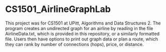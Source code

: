 # CS1501_AirlineGraphLab
This project was for CS1501 at UPitt, Algorithms and Data Structures 2. The program creates an undirected graph for an airline by reading in the file AirlineData.txt, which is provided in this repository, or a similarly formatted file. Users then have options to print out graph data or plan a route, which they can rank by number of connections (hops), price, or distance.
